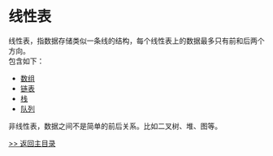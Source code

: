 # 线性表

线性表，指数据存储类似一条线的结构，每个线性表上的数据最多只有前和后两个方向。
<br>包含如下：
* [数组](./2.1-array/README.md)
* [链表](./2.2-linklist/README.md)
* [栈](./2.3-stack/README.md)
* [队列](./2.4-queue/README.md)

非线性表，数据之间不是简单的前后关系。比如二叉树、堆、图等。

[>> 返回主目录](../README.md)
